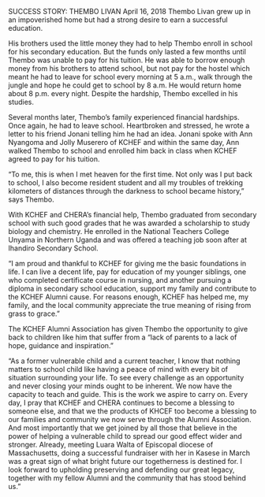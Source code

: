 SUCCESS STORY: THEMBO LIVAN
April 16, 2018
Thembo Livan grew up in an impoverished home but had a strong desire to earn a successful education.

His brothers used the little money they had to help Thembo enroll in school for his secondary education. But the funds only lasted a few months until Thembo was unable to pay for his tuition. He was able to borrow enough money from his brothers to attend school, but not pay for the hostel which meant he had to leave for school every morning at 5 a.m., walk through the jungle and hope he could get to school by 8 a.m. He would return home about 8 p.m. every night. Despite the hardship, Thembo excelled in his studies.

Several months later, Thembo’s family experienced financial hardships. Once again, he had to leave school. Heartbroken and stressed, he wrote a letter to his friend Jonani telling him he had an idea. Jonani spoke with Ann Nyangoma and Jolly Muserero of KCHEF and within the same day, Ann walked Thembo to school and enrolled him back in class when KCHEF agreed to pay for his tuition.

“To me, this is when I met heaven for the first time. Not only was I put back to school, I also become resident student and all my troubles of trekking kilometers of distances through the darkness to school became history,” says Thembo.

With KCHEF and CHERA’s financial help, Thembo graduated from secondary school with such good grades that he was awarded a scholarship to study biology and chemistry. He enrolled in the National Teachers College Unyama in Northern Uganda and was offered a teaching job soon after at Ihandiro Secondary School.

“I am proud and thankful to KCHEF for giving me the basic foundations in life. I can live a decent life, pay for education of my younger siblings, one who completed certificate course in nursing, and another pursuing a diploma in secondary school education, support my family and contribute to the KCHEF Alumni cause. For reasons enough, KCHEF has helped me, my family, and the local community appreciate the true meaning of rising from grass to grace.”

The KCHEF Alumni Association has given Thembo the opportunity to give back to children like him that suffer from a “lack of parents to a lack of hope, guidance and inspiration.”

“As a former vulnerable child and a current teacher, I know that nothing matters to school child like having a peace of mind with every bit of situation surrounding your life. To see every challenge as an opportunity and never closing your minds ought to be inherent. We now have the capacity to teach and guide. This is the work we aspire to carry on. Every day, I pray that KCHEF and CHERA continues to become a blessing to someone else, and that we the products of KHCEF too become a blessing to our families and community we now serve through the Alumni Association. And most importantly that we get joined by all those that believe in the power of helping a vulnerable child to spread our good effect wider and stronger. Already, meeting Luara Walta of Episcopal diocese of Massachusetts, doing a successful fundraiser with her in Kasese in March was a great sign of what bright future our togetherness is destined for. I look forward to upholding preserving and defending our great legacy, together with my fellow Alumni and the community that has stood behind us.”
